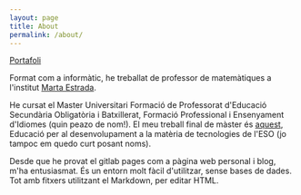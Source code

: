 ```yaml
---
layout: page
title: About
permalink: /about/
---
```


[Portafoli](/portafoli)

Format com a informàtic, he treballat de professor de matemàtiques a l'institut [Marta Estrada](https://agora.xtec.cat/institutgranollers/).

He cursat el Master Universitari Formació de Professorat d'Educació Secundària Obligatòria i Batxillerat, Formació Professional i Ensenyament d'Idiomes (quin peazo de nom!). El meu treball final de màster és [aquest](http://upcommons.upc.edu/handle/2099.1/16689), Educació per al desenvolupament a la matèria de tecnologies de l'ESO (jo tampoc em quedo curt posant noms).

Desde que he provat el gitlab pages com a pàgina web personal i blog, m'ha entusiasmat. És un entorn molt fàcil d'utilitzar, sense bases de dades. Tot amb fitxers utilitzant el Markdown, per editar HTML.
